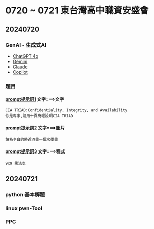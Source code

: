 # 0720 ~ 0721 東台灣高中職資安盛會

## 20240720
### GenAI - 生成式AI
- [ChatGPT 4o](https://chatgpt.com/)
- [Gemini](https://gemini.google.com/)
- [Claude](https://claude.ai/)
- [Copilot](https://www.bing.com/chat)

### 題目
#### [prompt提示詞1](prompt1.md) 文字===>文字
```
CIA TRIAD:Confidentiality, Integrity, and Availability
你是專家,請用十頁簡報說明CIA TRIAD
```

#### [prompt提示詞2](prompt2.md) 文字===>圖片
```
請為李白的將近酒畫一幅水墨畫
```

#### [prompt提示詞3](prompt3.md) 文字===>程式
```
9x9 乘法表
```
## 20240721
### python 基本解題
### linux pwn-Tool
### PPC
